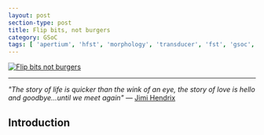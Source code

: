 ```yaml
---
layout: post
section-type: post
title: Flip bits, not burgers
category: GSoC
tags: [ 'apertium', 'hfst', 'morphology', 'transducer', 'fst', 'gsoc', 'weights' ]
---
```


[![Flip bits not burgers](https://www.faveohelpdesk.com/wp-content/uploads/2016/05/language-1000x507.jpg)](https://summerofcode.withgoogle.com/dashboard/timeline/)

---

_"The story of life is quicker than the wink of an eye, the story of love is hello and goodbye...until we meet again"_
― [Jimi Hendrix](https://www.goodreads.com/author/show/7268.Jimi_Hendrix)

## Introduction